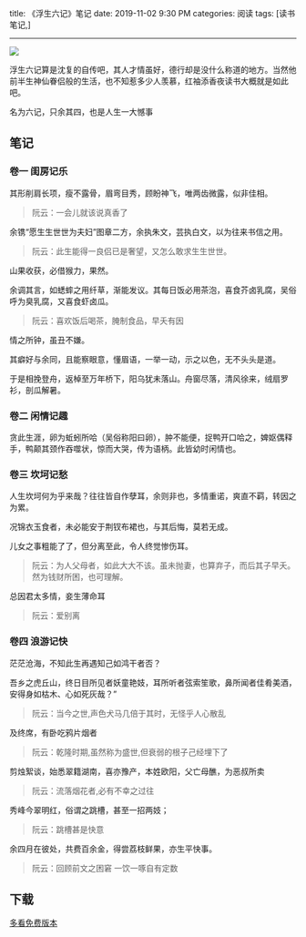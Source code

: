 title: 《浮生六记》笔记
date: 2019-11-02 9:30 PM
categories: 阅读
tags: [读书笔记,]

---

![](http://image.runjf.com/mweb/2019-12-07-15756871927995.jpg)

浮生六记算是沈复的自传吧，其人才情虽好，德行却是没什么称道的地方。当然他前半生神仙眷侣般的生活，也不知惹多少人羡慕，红袖添香夜读书大概就是如此吧。

名为六记，只余其四，也是人生一大憾事

## 笔记
### 卷一 闺房记乐

其形削肩长项，瘦不露骨，眉弯目秀，顾盼神飞，唯两齿微露，似非佳相。
> 阮云：一会儿就该说真香了

余镌“愿生生世世为夫妇”图章二方，余执朱文，芸执白文，以为往来书信之用。
> 阮云：此生能得一良侣已是奢望，又怎么敢求生生世世。 

山果收获，必借猴力，果然。

余调其言，如蟋蟀之用纤草，渐能发议。其每日饭必用茶泡，喜食芥卤乳腐，吴俗呼为臭乳腐，又喜食虾卤瓜。
> 阮云：喜欢饭后喝茶，腌制食品，早夭有因

情之所钟，虽丑不嫌。

其癖好与余同，且能察眼意，懂眉语，一举一动，示之以色，无不头头是道。

于是相挽登舟，返棹至万年桥下，阳乌犹未落山。舟窗尽落，清风徐来，绒扇罗衫，剖瓜解暑。

<!--more-->

### 卷二 闲情记趣
贪此生涯，卵为蚯蚓所哈（吴俗称阳曰卵），肿不能便，捉鸭开口哈之，婢妪偶释手，鸭颠其颈作吞噬状，惊而大哭，传为语柄。此皆幼时闲情也。


### 卷三 坎坷记愁
人生坎坷何为乎来哉？往往皆自作孽耳，余则非也，多情重诺，爽直不羁，转因之为累。

况锦衣玉食者，未必能安于荆钗布裙也，与其后悔，莫若无成。

儿女之事粗能了了，但分离至此，令人终觉惨伤耳。
> 阮云：为人父母者，如此大大不该。虽未抛妻，也算弃子，而后其子早夭。然为钱财所困，也可理解。

总因君太多情，妾生薄命耳
> 阮云：爱别离


### 卷四 浪游记快
茫茫沧海，不知此生再遇知己如鸿干者否？

吾乡之虎丘山，终日目所见者妖童艳妓，耳所听者弦索笙歌，鼻所闻者佳肴美酒，安得身如枯木、心如死灰哉？”
> 阮云：当今之世,声色犬马几倍于其时，无怪乎人心散乱

及终席，有卧吃鸦片烟者
> 阮云：乾隆时期,虽然称为盛世,但衰弱的根子己经埋下了

剪烛絮谈，始悉翠籍湖南，喜亦豫产，本姓欧阳，父亡母醮，为恶叔所卖
> 阮云：流落烟花者,必有不幸之过往

秀峰今翠明红，俗谓之跳槽，甚至一招两妓；
> 阮云：跳槽甚是快意

余四月在彼处，共费百余金，得尝荔枝鲜果，亦生平快事。
> 阮云：回顾前文之困窘 一饮一啄自有定数


## 下载
[多看免费版本](https://www.duokan.com/book/341)

